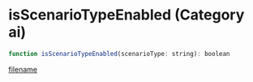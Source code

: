 # isScenarioTypeEnabled (Category ai)

```js
function isScenarioTypeEnabled(scenarioType: string): boolean
```

[filename](isScenarioTypeEnabled_m.md ':include')